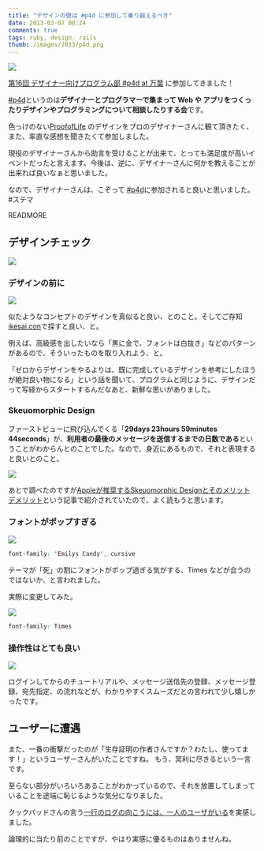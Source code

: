 ```yaml
---
title: "デザインの壁は #p4d に参加して乗り越えるべき"
date: 2013-03-07 08:24
comments: true
tags: ruby, design, rails
thumb: /images/2013/p4d.png
---
```


<img class='img-thumbnail img-responsive' src='/images/2013/p4d.png' />

[第16回 デザイナー向けプログラム部 #p4d at 万葉](http://connpass.com/event/1849/) に参加してきました！

[#p4d](http://prog4designer.github.com/)というのは**デザイナーとプログラマーで集まって Web や アプリをつくったりデザインやプログラミングについて相談したりする会**です。

色っけのない[ProofofLife](http://proofoflife.me/ja) のデザインをプロのデザイナーさんに観て頂きたく、また、率直な感想を聞きたくて参加しました。

現役のデザイナーさんから助言を受けることが出来て、とっても満足度が高いイベントだったと言えます。今後は、逆に、デザイナーさんに何かを教えることが出来れば良いなぁと思いました。

なので、デザイナーさんは、こぞって [#p4d](http://connpass.com/series/155/)に参加されると良いと思いました。 #ステマ

READMORE

## デザインチェック

<img class='img-thumbnail img-responsive' src='/images/2012/proofoflife.png' />

### デザインの前に

<img class='img-thumbnail img-responsive' src='/images/2013/ikesai.png' />

似たようなコンセプトのデザインを真似ると良い、とのこと。そしてご存知[ikesai.con](http://www.ikesai.com)で探すと良い、と。

例えば、高級感を出したいなら「黒に金で、フォントは白抜き」などのパターンがあるので、そういったものを取り入れよう、と。

「ゼロからデザインをやるよりは、既に完成しているデザインを参考にしたほうが絶対良い物になる」という話を聞いて、プログラムと同じように、デザインだって写経からスタートするんだなあと、新鮮な思いがありました。

### Skeuomorphic Design

ファーストビューに飛び込んでくる「**29days 23hours 59minutes 44seconds**」が、**利用者の最後のメッセージを送信するまでの日数である**ということがわからんとのことでした。なので、身近にあるもので、それと表現すると良いとのこと。

<img class='img-thumbnail img-responsive' src='/images/2013/iphone_calender_icon.jpg' />

あとで調べたのですが[Appleが推奨するSkeuomorphic Designとそのメリットデメリット](http://design-spice.com/2012/04/06/skeuomorphic-design/)という記事で紹介されていたので、よく読もうと思います。

### フォントがポップすぎる

<img class='img-thumbnail img-responsive' src='/images/2013/pop_font.png'>

``` css
font-family: 'Emilys Candy', cursive
```

テーマが「死」の割にフォントがポップ過ぎる気がする、Times などが合うのではないか、と言われました。

実際に変更してみた。

<img class='img-thumbnail img-responsive' src='/images/2013/times_font.png' />

``` css
font-family: Times
```
### 操作性はとても良い

<img class='img-thumbnail img-responsive' src='/images/2013/inside_proofoflife.png' />

ログインしてからのチュートリアルや、メッセージ送信先の登録、メッセージ登録、宛先指定、の流れなどが、わかりやすくスムーズだとの言われて少し嬉しかったです。

## ユーザーに遭遇

また、一番の衝撃だったのが「生存証明の作者さんですか？わたし、使ってます！」というユーザーさんがいたことですね。
もう、冥利に尽きるという一言です。

至らない部分がいろいろあることがわかっているので、それを放置してしまっていることを途端に恥じるような気分になりました。

クックパッドさんの言う[一行のログの向こうには、一人のユーザがいる](http://ihara2525.tumblr.com/post/17029509298)を実感しました。

論理的に当たり前のことですが、やはり実感に優るものはありませんね。


